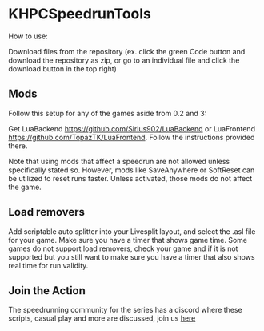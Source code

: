 # KHPCSpeedrunTools

How to use:

Download files from the repository (ex. click the green Code button and download the repository as zip, or go to an individual file and click the download button in the top right)

## Mods
Follow this setup for any of the games aside from 0.2 and 3:

Get LuaBackend https://github.com/Sirius902/LuaBackend or LuaFrontend https://github.com/TopazTK/LuaFrontend. Follow the instructions provided there.

Note that using mods that affect a speedrun are not allowed unless specifically stated so. However, mods like SaveAnywhere or SoftReset can be utilized to reset runs faster. Unless activated, those mods do not affect the game.

## Load removers
Add scriptable auto splitter into your Livesplit layout, and select the .asl file for your game. Make sure you have a timer that shows game time. Some games do not support load removers, check your game and if it is not supported but you still want to make sure you have a timer that also shows real time for run validity.


## Join the Action
The speedrunning community for the series has a discord where these scripts, casual play and more are discussed, join us [here](https://discord.gg/BYtRzqdC) 
